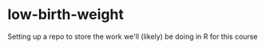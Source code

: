 # low-birth-weight

Setting up a repo to store the work we'll (likely) be doing in R for this course